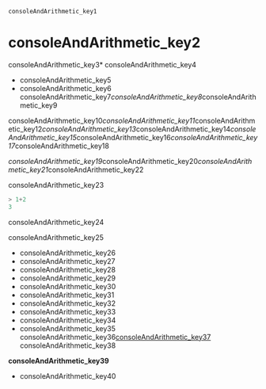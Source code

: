 ```ngMeta
consoleAndArithmetic_key1
```
# consoleAndArithmetic_key2
consoleAndArithmetic_key3* consoleAndArithmetic_key4
* consoleAndArithmetic_key5
* consoleAndArithmetic_key6
consoleAndArithmetic_key7*consoleAndArithmetic_key8*consoleAndArithmetic_key9

consoleAndArithmetic_key10*consoleAndArithmetic_key11*consoleAndArithmetic_key12*consoleAndArithmetic_key13*consoleAndArithmetic_key14*consoleAndArithmetic_key15*consoleAndArithmetic_key16*consoleAndArithmetic_key17*consoleAndArithmetic_key18

*consoleAndArithmetic_key19*consoleAndArithmetic_key20*consoleAndArithmetic_key21*consoleAndArithmetic_key22

consoleAndArithmetic_key23


```javascript
> 1+2
3

```
consoleAndArithmetic_key24

consoleAndArithmetic_key25

* consoleAndArithmetic_key26
* consoleAndArithmetic_key27
* consoleAndArithmetic_key28
* consoleAndArithmetic_key29
* consoleAndArithmetic_key30
* consoleAndArithmetic_key31
* consoleAndArithmetic_key32
* consoleAndArithmetic_key33
* consoleAndArithmetic_key34
* consoleAndArithmetic_key35
consoleAndArithmetic_key36[consoleAndArithmetic_key37](https://developer.mozilla.org/en-US/docs/Web/JavaScript/Reference/Operators/Arithmetic_Operators)
consoleAndArithmetic_key38

**consoleAndArithmetic_key39**

* consoleAndArithmetic_key40

